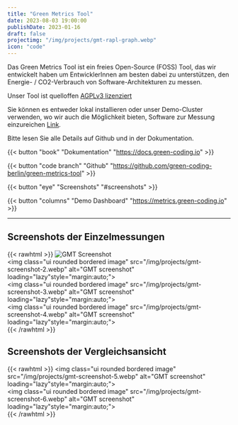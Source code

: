 ```yaml
---
title: "Green Metrics Tool"
date: 2023-08-03 19:00:00
publishDate: 2023-01-16
draft: false
projectimg: "/img/projects/gmt-rapl-graph.webp"
icon: "code"
---
```


Das Green Metrics Tool ist ein freies Open-Source (FOSS) Tool, das wir entwickelt haben um EntwicklerInnen am besten dabei zu unterstützen, den Energie- / CO2-Verbrauch von Software-Architekturen zu messen.

Unser Tool ist quelloffen [AGPLv3 lizenziert](https://github.com/green-coding-berlin/green-metrics-tool/blob/main/LICENSE)

Sie können es entweder lokal installieren oder unser Demo-Cluster verwenden, wo wir auch die Möglichkeit bieten, Software zur Messung einzureichen [Link](https://metrics.green-coding.io/request.html).

Bitte lesen Sie alle Details auf Github und in der Dokumentation.

{{< button "book" "Dokumentation" "https://docs.green-coding.io" >}}

{{< button "code branch" "Github" "https://github.com/green-coding-berlin/green-metrics-tool" >}}

{{< button "eye" "Screenshots" "#screenshots" >}}

{{< button "columns" "Demo Dashboard" "https://metrics.green-coding.io" >}}

---

## Screenshots der Einzelmessungen

{{< rawhtml >}}
<img id="screenshots" class="ui rounded bordered image" src="/img/projects/gmt-screenshot-1.webp" alt="GMT Screenshot" loading="lazy" style="margin:auto;">
<br>
<img class="ui rounded bordered image" src="/img/projects/gmt-screenshot-2.webp" alt="GMT screenshot" loading="lazy"style="margin:auto;">
<br>
<img class="ui rounded bordered image" src="/img/projects/gmt-screenshot-3.webp" alt="GMT screenshot" loading="lazy"style="margin:auto;">
<br>
<img class="ui rounded bordered image" src="/img/projects/gmt-screenshot-4.webp" alt="GMT screenshot" loading="lazy"style="margin:auto;">
<br>
{{< /rawhtml >}}

## Screenshots der Vergleichsansicht
{{< rawhtml >}}
<img class="ui rounded bordered image" src="/img/projects/gmt-screenshot-5.webp" alt="GMT screenshot" loading="lazy"style="margin:auto;">
<br>
<img class="ui rounded bordered image" src="/img/projects/gmt-screenshot-6.webp" alt="GMT screenshot" loading="lazy"style="margin:auto;">
<br>
{{< /rawhtml >}}
